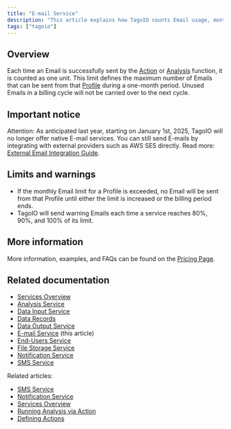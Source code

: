 ```yaml
---
title: "E-mail Service"
description: "This article explains how TagoIO counts Email usage, monthly limits and warnings, and the end of TagoIO's native E-mail service (effective January 1, 2025). It also points to alternatives and related documentation."
tags: ["tagoio"]
---
```

## Overview

Each time an Email is successfully sent by the [Action](../actions/) or [Analysis](../analysis/) function, it is counted as one unit. This limit defines the maximum number of Emails that can be sent from that [Profile](../account/profiles) during a one-month period. Unused Emails in a billing cycle will not be carried over to the next cycle.

## Important notice

Attention: As anticipated last year, starting on January 1st, 2025, TagoIO will no longer offer native E-mail services. You can still send E-mails by integrating with external providers such as AWS SES directly. Read more: [External Email Integration Guide](https://docs.tago.io/api/external-integrations/email).

## Limits and warnings

- If the monthly Email limit for a Profile is exceeded, no Email will be sent from that Profile until either the limit is increased or the billing period ends.
- TagoIO will send warning Emails each time a service reaches 80%, 90%, and 100% of its limit.

## More information

More information, examples, and FAQs can be found on the [Pricing Page](https://tago.io/pricing).

## Related documentation

- [Services Overview](../services/services-overview)
- [Analysis Service](../analysis/analysis-service)
- [Data Input Service](../services/data-input-service)
- [Data Records](../devices/data-management/data-records)
- [Data Output Service](../services/data-output-service)
- [E-mail Service](#) (this article)
- [End-Users Service](../services/end-users-service)
- [File Storage Service](../services/file-storage-service)
- [Notification Service](../services/notification-service)
- [SMS Service](../services/sms-service)

Related articles:
- [SMS Service](../services/sms-service)
- [Notification Service](../services/notification-service)
- [Services Overview](../services/services-overview)
- [Running Analysis via Action](../actions/running-analysis-via-action)
- [Defining Actions](../actions/)